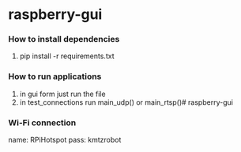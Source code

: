 # raspberry-gui

### How to install dependencies

1. pip install -r requirements.txt


### How to run applications
1. in gui form just run the file
2. in test_connections run main_udp() or main_rtsp()# raspberry-gui

### Wi-Fi connection

name: RPiHotspot
pass: kmtzrobot
